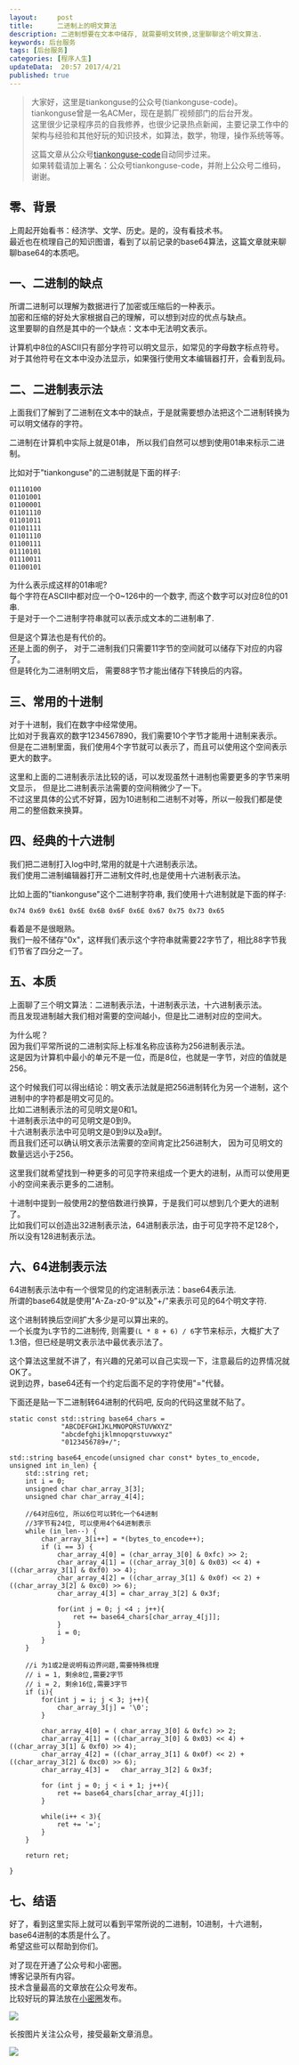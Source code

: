 ```yaml
---  
layout:     post  
title:      二进制上的明文算法
description: 二进制想要在文本中储存, 就需要明文转换,这里聊聊这个明文算法.       
keywords: 后台服务  
tags: [后台服务]  
categories: [程序人生]  
updateData:  20:57 2017/4/21  
published: true  
---  
```

  
  
>   
> 大家好，这里是tiankonguse的公众号(tiankonguse-code)。    
> tiankonguse曾是一名ACMer，现在是鹅厂视频部门的后台开发。    
> 这里很少记录程序员的自我修养，也很少记录热点新闻，主要记录工作中的架构与经验和其他好玩的知识技术，如算法，数学，物理，操作系统等等。   
>      
> 这篇文章从公众号[tiankonguse-code](http://mp.weixin.qq.com/s/kjuZuB6l80e49rP_cJEr_g)自动同步过来。    
> 如果转载请加上署名：公众号tiankonguse-code，并附上公众号二维码，谢谢。    
>    
  

## 零、背景


上周起开始看书：经济学、文学、历史。是的，没有看技术书。  
最近也在梳理自己的知识图谱，看到了以前记录的base64算法，这篇文章就来聊聊base64的本质吧。  



## 一、二进制的缺点

所谓二进制可以理解为数据进行了加密或压缩后的一种表示。  
加密和压缩的好处大家根据自己的理解，可以想到对应的优点与缺点。  
这里要聊的自然是其中的一个缺点：文本中无法明文表示。  


计算机中8位的ASCII只有部分字符可以明文显示，如常见的字母数字标点符号。  
对于其他符号在文本中没办法显示，如果强行使用文本编辑器打开，会看到乱码。  


## 二、二进制表示法

上面我们了解到了二进制在文本中的缺点，于是就需要想办法把这个二进制转换为可以明文储存的字符。  


二进制在计算机中实际上就是01串， 所以我们自然可以想到使用01串来标示二进制。  


比如对于"tiankonguse"的二进制就是下面的样子:  


```
01110100
01101001
01100001
01101110
01101011
01101111
01101110
01100111
01110101
01110011
01100101
```

为什么表示成这样的01串呢?  
每个字符在ASCII中都对应一个0~126中的一个数字, 而这个数字可以对应8位的01串.  
于是对于一个二进制字符串就可以表示成文本的二进制串了.  


但是这个算法也是有代价的。  
还是上面的例子， 对于二进制我们只需要11字节的空间就可以储存下对应的内容了。  
但是转化为二进制明文后， 需要88字节才能出储存下转换后的内容。  



## 三、常用的十进制

对于十进制，我们在数字中经常使用。  
比如对于我喜欢的数字1234567890，我们需要10个字节才能用十进制来表示。  
但是在二进制里面，我们使用4个字节就可以表示了，而且可以使用这个空间表示更大的数字。   


这里和上面的二进制表示法比较的话，可以发现虽然十进制也需要更多的字节来明文显示， 但是比二进制表示法需要的空间稍微少了一下。  
不过这里具体的公式不好算，因为10进制和二进制不对等，所以一般我们都是使用二的整倍数来换算。    


## 四、经典的十六进制


我们把二进制打入log中时,常用的就是十六进制表示法。  
我们使用二进制编辑器打开二进制文件时,也是使用十六进制表示法。  


比如上面的"tiankonguse"这个二进制字符串, 我们使用十六进制就是下面的样子:  

```
0x74 0x69 0x61 0x6E 0x6B 0x6F 0x6E 0x67 0x75 0x73 0x65
```

看着是不是很眼熟。  
我们一般不储存"0x"，这样我们表示这个字符串就需要22字节了，相比88字节我们节省了四分之一了。  



## 五、本质

上面聊了三个明文算法：二进制表示法，十进制表示法，十六进制表示法。  
而且发现进制越大我们相对需要的空间越小，但是比二进制对应的空间大。  

为什么呢？  
因为我们平常所说的二进制实际上标准名称应该称为256进制表示法。  
这是因为计算机中最小的单元不是一位，而是8位，也就是一字节，对应的值就是256。  


这个时候我们可以得出结论：明文表示法就是把256进制转化为另一个进制，这个进制中的字符都是明文可见的。  
比如二进制表示法的可见明文是0和1。  
十进制表示法中的可见明文是0到9。  
十六进制表示法中可见明文是0到9以及a到f。  
而且我们还可以确认明文表示法需要的空间肯定比256进制大， 因为可见明文的数量远远小于256。  


这里我们就希望找到一种更多的可见字符来组成一个更大的进制，从而可以使用更小的空间来表示更多的二进制。  


十进制中提到一般使用2的整倍数进行换算，于是我们可以想到几个更大的进制了。  
比如我们可以创造出32进制表示法，64进制表示法，由于可见字符不足128个，所以没有128进制表示法。  


## 六、64进制表示法


64进制表示法中有一个很常见的约定进制表示法：base64表示法.  
所谓的base64就是使用"A-Za-z0-9"以及"+/"来表示可见的64个明文字符.  


这个进制转换后空间扩大多少是可以算出来的。  
一个长度为`L`字节的二进制传, 则需要`(L * 8 + 6) / 6`字节来标示，大概扩大了1.3倍，但已经是明文表示法中最优表示法了。  

这个算法这里就不讲了，有兴趣的兄弟可以自己实现一下，注意最后的边界情况就OK了。  
说到边界，base64还有一个约定后面不足的字符使用"="代替。  


下面还是贴一下二进制转64进制的代码吧, 反向的代码这里就不贴了。    

```
static const std::string base64_chars = 
             "ABCDEFGHIJKLMNOPQRSTUVWXYZ"
             "abcdefghijklmnopqrstuvwxyz"
             "0123456789+/";
             
std::string base64_encode(unsigned char const* bytes_to_encode, unsigned int in_len) {
    std::string ret;
    int i = 0;
    unsigned char char_array_3[3];
    unsigned char char_array_4[4];

    //64对应6位, 所以6位可以转化一个64进制
    //3字节有24位, 可以使用4个64进制表示
    while (in_len--) {
        char_array_3[i++] = *(bytes_to_encode++);
        if (i == 3) {
            char_array_4[0] = (char_array_3[0] & 0xfc) >> 2;
            char_array_4[1] = ((char_array_3[0] & 0x03) << 4) + ((char_array_3[1] & 0xf0) >> 4);
            char_array_4[2] = ((char_array_3[1] & 0x0f) << 2) + ((char_array_3[2] & 0xc0) >> 6);
            char_array_4[3] = char_array_3[2] & 0x3f;

            for(int j = 0; j <4 ; j++){
                ret += base64_chars[char_array_4[j]];
            }
            i = 0;
        }
    }

    //i 为1或2是说明有边界问题,需要特殊梳理
    // i = 1, 剩余8位,需要2字节
    // i = 2, 剩余16位,需要3字节
    if (i){
        for(int j = i; j < 3; j++){
            char_array_3[j] = '\0';
        }

        char_array_4[0] = ( char_array_3[0] & 0xfc) >> 2;
        char_array_4[1] = ((char_array_3[0] & 0x03) << 4) + ((char_array_3[1] & 0xf0) >> 4);
        char_array_4[2] = ((char_array_3[1] & 0x0f) << 2) + ((char_array_3[2] & 0xc0) >> 6);
        char_array_4[3] =   char_array_3[2] & 0x3f;

        for (int j = 0; j < i + 1; j++){
            ret += base64_chars[char_array_4[j]];
        }

        while(i++ < 3){
            ret += '=';
        }
    }

    return ret;

}
```


## 七、结语


好了，看到这里实际上就可以看到平常所说的二进制，10进制，十六进制，base64进制的本质是什么了。  
希望这些可以帮助到你们。  



对了现在开通了公众号和小密圈。  
博客记录所有内容。  
技术含量最高的文章放在公众号发布。  
比较好玩的算法放在[小密圈](https://wx.xiaomiquan.com/mweb/views/joingroup/join_group.html?group_id=281548515451&secret=r0krqw9fw0at24vxjxo1uo4k0h4lfe47&extra=d67ce0c25ec91252b3af846a10154c9e9d4cb50c763fee178acd68cd2c2e09ee)发布。  


![](/images/suanfa_xiaomiquan.jpg)  
  
  
长按图片关注公众号，接受最新文章消息。   
  
![](/images/weixin-50cm.jpg)  
  
  
  